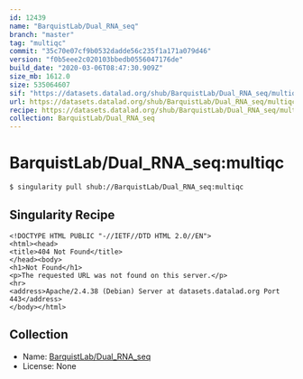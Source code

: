 ```yaml
---
id: 12439
name: "BarquistLab/Dual_RNA_seq"
branch: "master"
tag: "multiqc"
commit: "35c70e07cf9b0532dadde56c235f1a171a079d46"
version: "f0b5eee2c020103bbedb0556047176de"
build_date: "2020-03-06T08:47:30.909Z"
size_mb: 1612.0
size: 535064607
sif: "https://datasets.datalad.org/shub/BarquistLab/Dual_RNA_seq/multiqc/2020-03-06-35c70e07-f0b5eee2/f0b5eee2c020103bbedb0556047176de.sif"
url: https://datasets.datalad.org/shub/BarquistLab/Dual_RNA_seq/multiqc/2020-03-06-35c70e07-f0b5eee2/
recipe: https://datasets.datalad.org/shub/BarquistLab/Dual_RNA_seq/multiqc/2020-03-06-35c70e07-f0b5eee2/Singularity
collection: BarquistLab/Dual_RNA_seq
---
```


# BarquistLab/Dual_RNA_seq:multiqc

```bash
$ singularity pull shub://BarquistLab/Dual_RNA_seq:multiqc
```

## Singularity Recipe

```singularity
<!DOCTYPE HTML PUBLIC "-//IETF//DTD HTML 2.0//EN">
<html><head>
<title>404 Not Found</title>
</head><body>
<h1>Not Found</h1>
<p>The requested URL was not found on this server.</p>
<hr>
<address>Apache/2.4.38 (Debian) Server at datasets.datalad.org Port 443</address>
</body></html>
```

## Collection

 - Name: [BarquistLab/Dual_RNA_seq](https://github.com/BarquistLab/Dual_RNA_seq)
 - License: None

